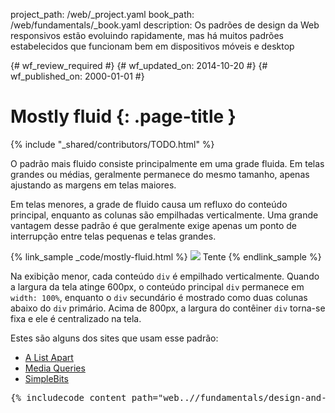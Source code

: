 project_path: /web/_project.yaml
book_path: /web/fundamentals/_book.yaml
description: Os padrões de design da Web responsivos estão evoluindo rapidamente, mas há muitos padrões estabelecidos que funcionam bem em dispositivos móveis e desktop

{# wf_review_required #}
{# wf_updated_on: 2014-10-20 #}
{# wf_published_on: 2000-01-01 #}

# Mostly fluid {: .page-title }

{% include "_shared/contributors/TODO.html" %}



O padrão mais fluido consiste principalmente em uma grade fluida.  Em telas grandes ou médias, geralmente permanece do mesmo tamanho, apenas ajustando as margens em telas maiores.

Em telas menores, a grade de fluido causa um refluxo do conteúdo principal,
enquanto as colunas são empilhadas verticalmente.  Uma grande vantagem desse padrão é
que geralmente exige apenas um ponto de interrupção entre telas pequenas e telas
grandes.

{% link_sample _code/mostly-fluid.html %}
  <img src="imgs/mostly-fluid.svg">
  Tente
{% endlink_sample %}

Na exibição menor, cada conteúdo `div` é empilhado verticalmente.  Quando a largura da
tela atinge 600px, o conteúdo principal `div` permanece em `width: 100%`, enquanto o 
`div` secundário é mostrado como duas colunas abaixo do `div` primário.  Acima de
800px, a largura do contêiner `div` torna-se fixa e ele é centralizado na tela.

Estes são alguns dos sites que usam esse padrão:

 * [A List Apart](http://mediaqueri.es/ala/)
 * [Media Queries](http://mediaqueri.es/)
 * [SimpleBits](http://simplebits.com/)


<pre class="prettyprint">
{% includecode content_path="web..//fundamentals/design-and-ui/responsive/patterns/_code/mostly-fluid.html" region_tag="mfluid" lang=css %}
</pre>


